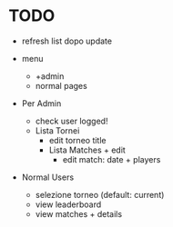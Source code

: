 # TODO

* refresh list dopo update

* menu
  * +admin
  * normal pages
  
* Per Admin
  * check user logged!
  * Lista Tornei
    * edit torneo title
    * Lista Matches + edit
      * edit match: date + players

* Normal Users
    * selezione torneo (default: current)
    * view leaderboard
    * view matches + details

